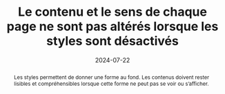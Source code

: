---
title: Le contenu et le sens de chaque page ne sont pas altérés lorsque les styles sont désactivés
abstract: Les styles permettent de donner une forme au fond. Les contenus doivent rester lisibles et compréhensibles lorsque cette forme ne peut pas se voir ou s’afficher.
categories: 
    - "mise en forme"
agrege: O4178-E058
opquast: '4 178'
indiceebook: '58'
description: "Règle n°58"
before: "057"
weight: "058"
after: "059"
actif: '1'
layout: rules
date: 2024-07-22
tags: 
    - "accessibilité"
    - "Utilisabilité"
    - "Lisibilité"
objectif: 
    - "Permettre la compréhension des contenus par les lecteurs dont le logiciel de lecture / liseuse  n'appliquera pas les feuilles de styles embarquées dans le livre numérique ou dont le mode d'accès n'est pas visuel."
    - "Améliorer l’accessibilité des contenus aux personnes handicapées."
Meo: 
    - "On veillera à conserver la cohérence des contenus dans les fichiers HTML (i. e. les balises de structuration&nbsp;: h1, h2, p, et sémantiques&nbsp;:  em, strong…), pour les présenter dans le même ordre et avec le même sens avec ou sans mise en forme CSS."
Controle: 
    - "Utiliser ACE pour vérifier la structure logique du contenu (onglet « Structures » du rapport ACE)."
    - "Vérifier que les contenus restent lisibles, par exemple dans le cas d’une image HTML transparente dont la lisibilité dépendra de la couleur d’arrière-plan appliquée avec la propriété background-color"
epubcheck: 
ace: 
humancheck: true
ReadiumGoToolkit: 
Source: 
    - "Opquast"
Referentiel: 
    - "[Web Content Accessibility Guidelines (WCAG) 1.3.2 Meaningful Sequence (Level A)](https://www.w3.org/Translations/WCAG22-fr/#meaningful-sequence)"
steps: 
    - "Projet éditorial"
    - "Production numérique"
---